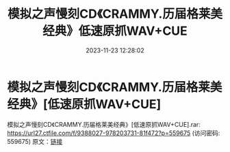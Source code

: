﻿---
title: 模拟之声慢刻CD《CRAMMY.历届格莱美经典》低速原抓WAV+CUE
date: 2023-11-23 12:28:02
categories: 古典音乐、新世纪、纯音雅乐
tags: 纯音雅乐
---
# 模拟之声慢刻CD《CRAMMY.历届格莱美经典》[低速原抓WAV+CUE]

模拟之声慢刻CD《CRAMMY.历届格莱美经典》[低速原抓WAV+CUE].rar: https://url27.ctfile.com/f/9388027-978203731-81f472?p=559675
(访问密码: 559675)
原文：[链接](https://blog.sina.com.cn/s/blog_1647c7e76010313tj.html)